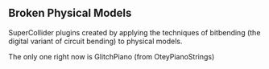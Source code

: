 ## Broken Physical Models ##

SuperCollider plugins created by applying the techniques of bitbending (the digital variant of circuit bending) to physical models.

The only one right now is GlitchPiano (from OteyPianoStrings)
